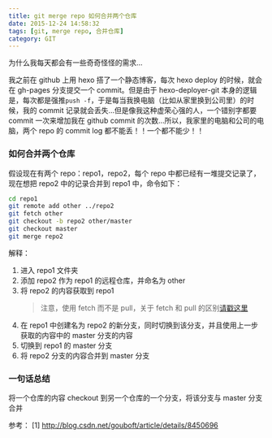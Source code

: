 ```yaml
---
title: git merge repo 如何合并两个仓库
date: 2015-12-24 14:58:32
tags: [git, merge repo, 合并仓库]
category: GIT
---
```


为什么我每天都会有一些奇奇怪怪的需求…

我之前在 github 上用 hexo 搭了一个静态博客，每次 hexo deploy 的时候，就会在 gh-pages 分支提交一个 commit。但是由于 hexo-deployer-git 本身的逻辑是，每次都是强推`push -f`，于是每当我换电脑（比如从家里换到公司里）的时候，我的 commit 记录就会丢失…但是像我这种虚荣心强的人，一个错别字都要 commit 一次来增加我在 github commit 的次数…所以，我家里的电脑和公司的电脑，两个 repo 的 commit log 都不能丢！！一个都不能少！！

### 如何合并两个仓库

假设现在有两个 repo：repo1，repo2，每个 repo 中都已经有一堆提交记录了，现在想把 repo2 中的记录合并到 repo1 中，命令如下：

```bash
cd repo1
git remote add other ../repo2
git fetch other
git checkout -b repo2 other/master
git checkout master
git merge repo2
```

解释：

1. 进入 repo1 文件夹
2. 添加 repo2 作为 repo1 的远程仓库，并命名为 other
3. 将 repo2 的内容获取到 repo1
   > 注意，使用 fetch 而不是 pull，关于 fetch 和 pull 的区别[请戳这里](https://stackoverflow.com/questions/292357/what-are-the-differences-between-git-pull-and-git-fetch)
4. 在 repo1 中创建名为 repo2 的新分支，同时切换到该分支，并且使用上一步获取的内容中的 master 分支的内容
5. 切换到 repo1 的 master 分支
6. 将 repo2 分支的内容合并到 master 分支

### 一句话总结

将一个仓库的内容 checkout 到另一个仓库的一个分支，将该分支与 master 分支合并

参考：
[1] http://blog.csdn.net/gouboft/article/details/8450696
